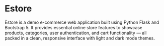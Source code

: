 # Estore
Estore is a demo e-commerce web application built using Python Flask and Bootstrap 5. It provides essential online store features to showcase products, categories, user authentication, and cart functionality — all packed in a clean, responsive interface with light and dark mode themes.
